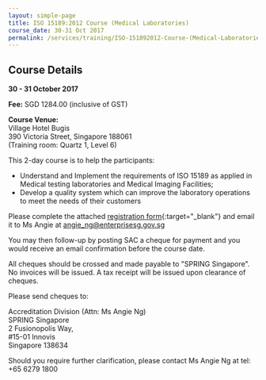 ```yaml
---
layout: simple-page
title: ISO 15189:2012 Course (Medical Laboratories)
course_date: 30-31 Oct 2017
permalink: /services/training/ISO-151892012-Course-(Medical-Laboratories-and-Medical-Imaging-Facilities)
---
```


## Course Details
**30 - 31 October 2017**

**Fee:** SGD 1284.00 (inclusive of GST) 
 
**Course Venue:**  
Village Hotel Bugis  
390 Victoria Street, Singapore 188061  
(Training room: Quartz 1, Level 6)
 
This 2-day course is to help the participants:
* Understand and Implement the requirements of ISO 15189 as applied in Medical testing laboratories and Medical Imaging Facilities;
* Develop a quality system which can improve the laboratory operations to meet the needs of their customers
 
Please complete the attached [registration form](/files/registration-forms/Registration-form-ISO-15189-(for-medical-laboratories).docx){:target="_blank"} and email it to Ms Angie at <angie_ng@enterprisesg.gov.sg>
 
You may then follow-up by posting SAC a cheque for payment and you would receive an email confirmation before the course date.   
 
All cheques should be crossed and made payable to "SPRING Singapore". No invoices will be issued. A tax receipt will be issued upon clearance of cheques. 
 
Please send cheques to: 

Accreditation Division (Attn: Ms Angie Ng)  
SPRING Singapore  
2 Fusionopolis Way,   
#15-01 Innovis  
Singapore 138634
 
Should you require further clarification, please contact Ms Angie Ng at tel: +65 6279 1800
